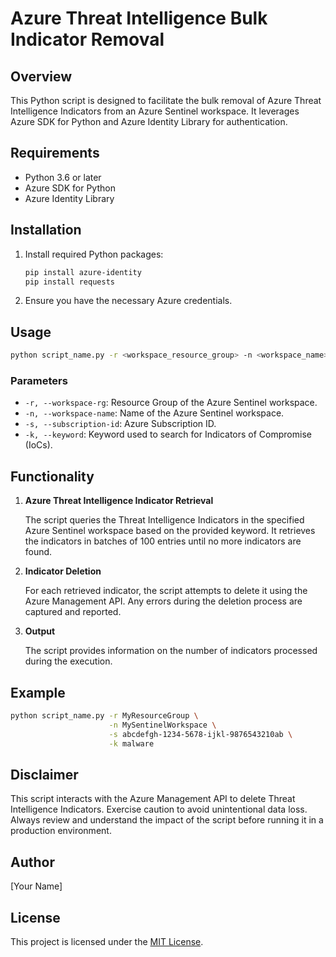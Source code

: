 # Azure Threat Intelligence Bulk Indicator Removal

## Overview

This Python script is designed to facilitate the bulk removal of Azure Threat Intelligence Indicators from an Azure Sentinel workspace. It leverages Azure SDK for Python and Azure Identity Library for authentication.

## Requirements

- Python 3.6 or later
- Azure SDK for Python
- Azure Identity Library

## Installation

1. Install required Python packages:

   ```bash
   pip install azure-identity
   pip install requests
   ```

2. Ensure you have the necessary Azure credentials.

## Usage

```bash
python script_name.py -r <workspace_resource_group> -n <workspace_name> -s <subscription_id> -k <keyword>
```

### Parameters

- `-r, --workspace-rg`: Resource Group of the Azure Sentinel workspace.
- `-n, --workspace-name`: Name of the Azure Sentinel workspace.
- `-s, --subscription-id`: Azure Subscription ID.
- `-k, --keyword`: Keyword used to search for Indicators of Compromise (IoCs).

## Functionality

1. **Azure Threat Intelligence Indicator Retrieval**

   The script queries the Threat Intelligence Indicators in the specified Azure Sentinel workspace based on the provided keyword. It retrieves the indicators in batches of 100 entries until no more indicators are found.

2. **Indicator Deletion**

   For each retrieved indicator, the script attempts to delete it using the Azure Management API. Any errors during the deletion process are captured and reported.

3. **Output**

   The script provides information on the number of indicators processed during the execution.

## Example

```bash
python script_name.py -r MyResourceGroup \
                      -n MySentinelWorkspace \
                      -s abcdefgh-1234-5678-ijkl-9876543210ab \
                      -k malware
```

## Disclaimer

This script interacts with the Azure Management API to delete Threat Intelligence Indicators. Exercise caution to avoid unintentional data loss. Always review and understand the impact of the script before running it in a production environment.

## Author

[Your Name]

## License

This project is licensed under the [MIT License](LICENSE).
